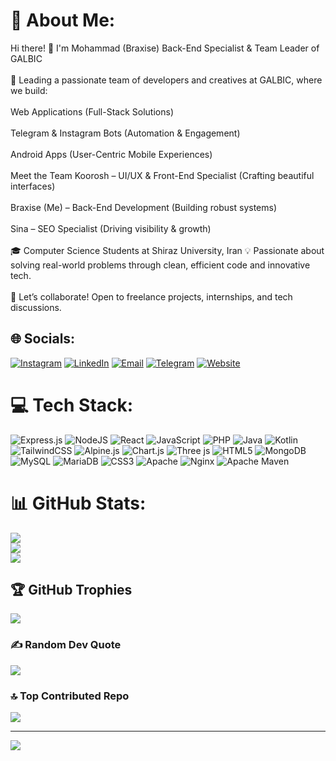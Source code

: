 # 💫 About Me:
Hi there! 👋 I'm Mohammad (Braxise) Back-End Specialist & Team Leader of GALBIC<br><br>🚀 Leading a passionate team of developers and creatives at GALBIC, where we build:<br><br>Web Applications (Full-Stack Solutions)<br><br>Telegram & Instagram Bots (Automation & Engagement)<br><br>Android Apps (User-Centric Mobile Experiences)<br><br>Meet the Team Koorosh – UI/UX & Front-End Specialist (Crafting beautiful interfaces)<br><br>Braxise (Me) – Back-End Development (Building robust systems)<br><br>Sina – SEO Specialist (Driving visibility & growth)<br><br>🎓 Computer Science Students at Shiraz University, Iran 💡 Passionate about solving real-world problems through clean, efficient code and innovative tech.<br><br>🔗 Let’s collaborate! Open to freelance projects, internships, and tech discussions.


## 🌐 Socials:
[![Instagram](https://img.shields.io/badge/Instagram-%23E4405F.svg?logo=Instagram&logoColor=white)](https://instagram.com/braxise11)
[![LinkedIn](https://img.shields.io/badge/LinkedIn-%230077B5.svg?logo=linkedin&logoColor=white)](https://linkedin.com/in/galbic-dev-726a87378)
[![Email](https://img.shields.io/badge/Email-D14836?logo=gmail&logoColor=white)](mailto:braxisemcallister@gmail.com)
[![Telegram](https://img.shields.io/badge/Telegram-2CA5E0?logo=telegram&logoColor=white)](https://t.me/GalbicDev)
[![Website](https://img.shields.io/badge/Website-121212?logo=google-chrome&logoColor=white)](https://galbic.ir)

# 💻 Tech Stack:
![Express.js](https://img.shields.io/badge/express.js-%23404d59.svg?style=for-the-badge&logo=express&logoColor=%2361DAFB) ![NodeJS](https://img.shields.io/badge/node.js-6DA55F?style=for-the-badge&logo=node.js&logoColor=white) ![React](https://img.shields.io/badge/react-%2320232a.svg?style=for-the-badge&logo=react&logoColor=%2361DAFB) ![JavaScript](https://img.shields.io/badge/javascript-%23323330.svg?style=for-the-badge&logo=javascript&logoColor=%23F7DF1E) ![PHP](https://img.shields.io/badge/php-%23777BB4.svg?style=for-the-badge&logo=php&logoColor=white) ![Java](https://img.shields.io/badge/java-%23ED8B00.svg?style=for-the-badge&logo=openjdk&logoColor=white)  ![Kotlin](https://img.shields.io/badge/kotlin-%237F52FF.svg?style=for-the-badge&logo=kotlin&logoColor=white) ![TailwindCSS](https://img.shields.io/badge/tailwindcss-%2338B2AC.svg?style=for-the-badge&logo=tailwind-css&logoColor=white)  ![Alpine.js](https://img.shields.io/badge/alpinejs-white.svg?style=for-the-badge&logo=alpinedotjs&logoColor=%238BC0D0) ![Chart.js](https://img.shields.io/badge/chart.js-F5788D.svg?style=for-the-badge&logo=chart.js&logoColor=white)  ![Three js](https://img.shields.io/badge/threejs-black?style=for-the-badge&logo=three.js&logoColor=white) ![HTML5](https://img.shields.io/badge/html5-%23E34F26.svg?style=for-the-badge&logo=html5&logoColor=white) ![MongoDB](https://img.shields.io/badge/MongoDB-%234ea94b.svg?style=for-the-badge&logo=mongodb&logoColor=white) ![MySQL](https://img.shields.io/badge/mysql-4479A1.svg?style=for-the-badge&logo=mysql&logoColor=white) ![MariaDB](https://img.shields.io/badge/MariaDB-003545?style=for-the-badge&logo=mariadb&logoColor=white) ![CSS3](https://img.shields.io/badge/css3-%231572B6.svg?style=for-the-badge&logo=css3&logoColor=white) ![Apache](https://img.shields.io/badge/apache-%23D42029.svg?style=for-the-badge&logo=apache&logoColor=white) ![Nginx](https://img.shields.io/badge/nginx-%23009639.svg?style=for-the-badge&logo=nginx&logoColor=white) ![Apache Maven](https://img.shields.io/badge/Apache%20Maven-C71A36?style=for-the-badge&logo=Apache%20Maven&logoColor=white) 

# 📊 GitHub Stats:
![](https://github-readme-stats.vercel.app/api?username=galbic&theme=shadow_blue&hide_border=false&include_all_commits=true&count_private=true)<br/>
![](https://nirzak-streak-stats.vercel.app/?user=galbic&theme=shadow_blue&hide_border=false)<br/>
![](https://github-readme-stats.vercel.app/api/top-langs/?username=galbic&theme=shadow_blue&hide_border=false&include_all_commits=true&count_private=true&layout=compact)

## 🏆 GitHub Trophies
![](https://github-profile-trophy.vercel.app/?username=galbic&theme=radical&no-frame=false&no-bg=false&margin-w=4)

### ✍️ Random Dev Quote
![](https://quotes-github-readme.vercel.app/api?type=vetical&theme=tokyonight)

### 🔝 Top Contributed Repo
![](https://github-contributor-stats.vercel.app/api?username=galbic&limit=5&theme=dark&combine_all_yearly_contributions=true)

---
[![](https://visitcount.itsvg.in/api?id=galbic&icon=0&color=0)](https://visitcount.itsvg.in)

<!-- Proudly created with GPRM ( https://gprm.itsvg.in ) -->
